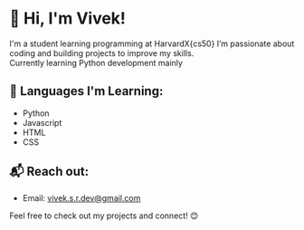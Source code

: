 # 👋 Hi, I'm Vivek!

I'm a student learning programming at HarvardX{cs50}
I’m passionate about coding and building projects to improve my skills.  
Currently learning Python development mainly


## 🔧 Languages I'm Learning:
- Python
- Javascript
- HTML
- CSS

## 📬 Reach out:
- Email: vivek.s.r.dev@gmail.com



Feel free to check out my projects and connect! 😊
